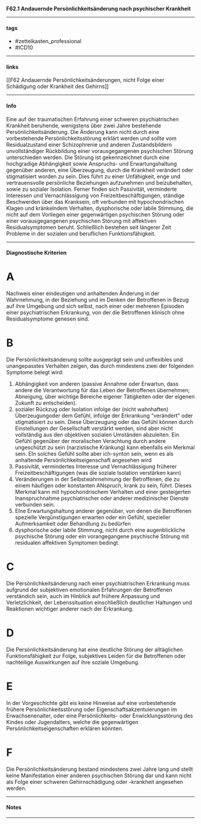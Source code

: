 __F62.1 Andauernde Persönlichkeitsänderung nach psychischer Krankheit__

___________________________________________
#### tags

- #zettelkasten_professional
- #ICD10 
___________________________________________
#### links

[[F62 Andauernde Persönlichkeitsänderungen, nicht Folge einer Schädigung oder Krankheit des Gehirns]]

___________________________________________
#### Info
Eine auf der traumatischen Erfahrung einer schweren psychiatrischen Krankheit beruhende, wenigstens über zwei Jahre bestehende Persönlichkeitsänderung. Die Änderung kann nicht durch eine vorbestehende Persönlichkeitsstörung erklärt werden und sollte vom Residualzustand einer Schizophrenie und anderen Zustandsbildern unvollständiger Rückbildung einer vorausgegangenen psychischen Störung unterschieden werden. Die Störung ist gekennzeichnet durch eine hochgradige Abhängigkeit sowie Anspruchs- und Erwartungshaltung gegenüber anderen, eine Überzeugung, durch die Krankheit verändert oder stigmatisiert worden zu sein. Dies führt zu einer Unfähigkeit, enge und vertrauensvolle persönliche Beziehungen aufzunehmen und beizubehalten, sowie zu sozialer Isolation. Ferner finden sich Passivität, verminderte Interessen und Vernachlässigung von Freizeitbeschäftigungen, ständige Beschwerden über das Kranksein, oft verbunden mit hypochondrischen Klagen und kränkelndem Verhalten, dysphorische oder labile Stimmung, die nicht auf dem Vorliegen einer gegenwärtigen psychischen Störung oder einer vorausgegangenen psychischen Störung mit affektiven Residualsymptomen beruht. Schließlich bestehen seit längerer Zeit Probleme in der sozialen und beruflichen Funktionsfähigkeit.
___________________________________________
#### Diagnostische Kriterien

# A 
Nachweis einer eindeutigen und anhaltenden Änderung in der Wahrnehmung, in der Beziehung und im Denken der Betroffenen in Bezug auf ihre Umgebung und sich selbst, nach einer oder mehreren Episoden einer psychiatrischen Erkrankung, von der die Betroffenen klinisch ohne Residualsymptome genesen sind.

# B
Die Persönlichkeitsänderung sollte ausgeprägt sein und unflexibles und unangepasstes Verhalten zeigen, das durch mindestens zwei der folgenden Symptome belegt wird:

1. Abhängigkeit von anderen (passive Annahme oder Erwartun, dass andere die Verantwortung für das Leben der Betroffenen übernehmen; Abneigung, über wichtige Bereiche eigener Tätigkeiten oder der eigenen Zukunft zu entscheiden).
2. sozialer Rückzug oder Isolation infolge der (nicht wahnhaften) Überzeugungoder dem Gefühl, infolge der Erkrankung "verändert" oder stigmatisiert zu sein. Diese Überzeugung oder das Gefühl können durch Einstellungen der Gesellschaft verstärkt werden, sind aber nicht vollständig aus den objektiven sozialen Umständen abzuleiten. Ein Gefühl gegenüber der moralischen Verachtung durch andere ungeschützt zu sein (narzistische Kränkung) kann ebenfalls ein Merkmal sein. EIn solches Gefühl sollte aber ich-synton sein, wenn es als anhaltende Persönlichkeitseigenschaft angesehen wird
3. Passivität, vermindertes Interesse und Vernachlässigung früherer Freizeitbeschäftigungen (was die soziale Isolation verstärken kann)
4. Veränderungen in der Selbstwahrnehmung der Betroffenen, die zu einem häufigen oder konstanten ANspruch, krank zu sein, führt. Dieses Merkmal kann mit hypochondrischem Verhalten und einer gesteigerten Inanspruchnahme psychiatrischer oder anderer medizinischer Dienste verbunden sein.
5. EIne Erwartungshaltung anderer gegenüber, von denen die Betroffenen spezielle Vergünstigungen erwarten oder ein Gefühl, spezieller Aufmerksamkeit oder Behandlung zu bedürfen
6. dysphorische oder labile Stimmung, nicht durch eine augenblickliche psychische Störung oder ein vorangegangene psychische Störung mit residualen affektiven Symptomen bedingt.

# C
Die Persönlichkeitsänderung nach einer psychiatrischen Erkrankung muss aufgrund der subjektiven emotionalen Erfahrungen der Betroffenen verständich sein, auch im Hinblick auf frühere Anpassung und Verletzlichkeit, der Lebenssituation einschließlich deutlicher Haltungen und Reaktionen wichtiger anderer nach der Erkrankung.

# D 
Die Persönlichkeitsänderung hat eine deutliche Störung der alltäglichen Funktionsfähigkeit zur Folge, subjektives Leiden für die Betroffenen oder nachteilige Auswirkungen auf ihre soziale Umgebung.

# E 
In der Vorgeschichte gibt eis keine Hinweise auf eine vorbestehende frühere Persönlichkeitsstörung oder Eigenschaftsakzentuierungen im Erwachsenenalter, oder eine Persönlichkeits- oder Enwicklungsstörung des Kindes oder Jugendalters, welche die gegenwärtigen Persönlichkeitseigenschaften erklären könnten.

# F
Die Persönlichkeitsänderung bestand mindestens zwei Jahre lang und stellt keine Manifestation einer anderen psychischen Störung dar und kann nicht als Folge einer schweren Gehirnschädigung oder -krankheit angesehen werden.
___________________________________________
#### Notes

___________________________________________

